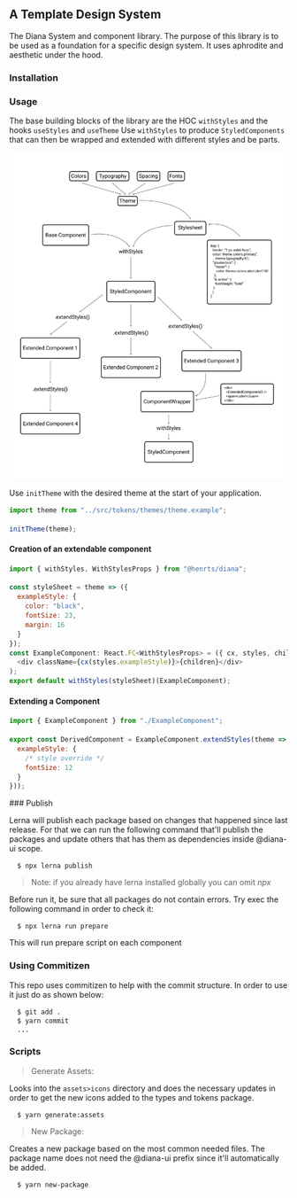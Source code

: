 ## A Template Design System

The Diana System and component library. The purpose of this library is to be used as a foundation for a specific design system. It uses aphrodite and aesthetic under the hood.

### Installation

### Usage

The base building blocks of the library are the HOC `withStyles` and the hooks `useStyles` and `useTheme`
Use `withStyles` to produce `StyledComponents` that can then be wrapped and extended with different styles and be parts.

![](https://raw.githubusercontent.com/Henrts/diana/master/src/stories/systemdiagram.png)

Use `initTheme` with the desired theme at the start of your application.

```javascript
import theme from "../src/tokens/themes/theme.example";

initTheme(theme);
```

#### Creation of an extendable component

```javascript
import { withStyles, WithStylesProps } from "@henrts/diana";

const styleSheet = theme => ({
  exampleStyle: {
    color: "black",
    fontSize: 23,
    margin: 16
  }
});
const ExampleComponent: React.FC<WithStylesProps> = ({ cx, styles, children }) => (
  <div className={cx(styles.exampleStyle)}>{children}</div>
);
export default withStyles(styleSheet)(ExampleComponent);
```

#### Extending a Component

```javascript
import { ExampleComponent } from "./ExampleComponent";

export const DerivedComponent = ExampleComponent.extendStyles(theme => ({
  exampleStyle: {
    /* style override */
    fontSize: 12
  }
}));
```

### Publish

Lerna will publish each package based on changes that happened since last release. For that we can run the following command that'll publish the packages and update others that has them as dependencies inside @diana-ui scope.

```shell
  $ npx lerna publish
```

> Note: if you already have lerna installed globally you can omit _npx_

Before run it, be sure that all packages do not contain errors. Try exec the following command in order to check it:

```shell
  $ npx lerna run prepare
```

This will run prepare script on each component

### Using Commitizen

This repo uses commitizen to help with the commit structure. In order to use it just do as shown below:

```shell
  $ git add .
  $ yarn commit
  ...
```

### Scripts

> Generate Assets:

Looks into the `assets>icons` directory and does the necessary updates in order to get the new icons added to the types and tokens package.

```shell
  $ yarn generate:assets
```

> New Package:

Creates a new package based on the most common needed files. The package name does not need the @diana-ui prefix since it'll automatically be added.

```shell
  $ yarn new-package
```
